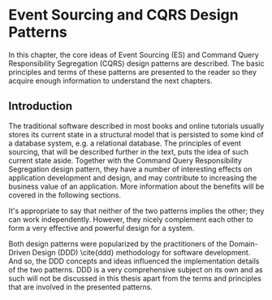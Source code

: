 # Event Sourcing and CQRS Design Patterns

In this chapter, the core ideas of Event Sourcing (ES) and Command Query Responsibility Segregation (CQRS) design patterns are described. The basic principles and terms of these patterns are presented to the reader so they acquire enough information to understand the next chapters.

## Introduction

The traditional software described in most books and online tutorials usually stores its current state in a structural model that is persisted to some kind of a database system, e.g. a relational database. The principles of event sourcing, that will be described further in the text, puts the idea of such current state aside. Together with the Command Query Responsibility Segregation design pattern, they have a number of interesting effects on application development and design, and may contribute to increasing the business value of an application. More information about the benefits will be covered in the following sections. 

It's appropriate to say that neither of the two patterns implies the other; they can work independently. However, they nicely complement each other to form a very effective and powerful design for a system.

Both design patterns were popularized by the practitioners of the Domain-Driven Design (DDD) \cite{ddd} methodology for software development. And so, the DDD concepts and ideas influenced the implementation details of the two patterns. DDD is a very comprehensive subject on its own and as such will not be discussed in this thesis apart from the terms and principles that are involved in the presented patterns.
